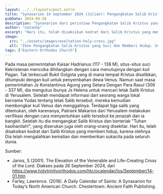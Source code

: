 ```yaml
---
layout: ../../layouts/post.astro
title: "Synaxarion 14 September 2024 (Julian): Pengangkatan Salib Kristus yang Suci dan Memberi Hidup"
pubDate: 2024-09-26
description: "Synaxarion dari peristiwa Pengangkatan Salib Kristus yang Suci dan Memberi Hidup."
author: "natanhp"
excerpt: "Hari itu, telah disaksikan kodrat dari Salib Kristus yang memberi hidup, karena olehnya Dia telah mati dan memberikan sukacita pada seluruh dunia."
image:
  src: "../assets/images/exaltation-holy-cross.jpg"
  alt: "Ikon Pengangkatan Salib Kristus yang Suci dan Memberi Hidup. Sumber: https://benedictseraphim.wordpress.com/2009/09/14/the-elevation-of-the-precious-and-lifegiving-cross/"
tags: ["Eastern Orthodox Church"]
---
```

Pada masa pemerintahan Kaisar Hadrianus (117 - 138 M), situs-situs suci Kekristenan mencoba dihilangkan dengan cara menutupnya dengan kuil Pagan. Tak terkecuali Bukit Golgota yang di mana tempat Kristus disalibkan, ditumpuki dengan kuil untuk penyembahan dewa Venus. Namun saat masa pemerintahan Js Konstantinus Agung yang Setara Dengan Para Rasul (306 - 337 M), dia mengutus ibunya Js Helena untuk mencari letak Salib Kristus di Yerusalem. Setelah mendapat informasi dari seorang warga lokal bernama Yudas tentang letak Salib tersebut, mereka kemudian membongkar kuil Venus dan menggalinya. Terdapat tiga salib yang ditemukan, oleh karenanya, Patriark Makarios dari Yerusalem melakukan verifikasi dengan cara menyentuhkan salib tersebut ke jenazah dan ia bangkit. Setelah itu dia mengangkat Salib Kristus dan berteriak "Tuhan kasihanilah!", yang diserukan juga oleh orang-orang disekitar. Hari itu, telah disaksikan kodrat dari Salib Kristus yang memberi hidup, karena olehnya Dia telah mengalahkan kematian dan memberikan sukacita pada seluruh dunia.

Sumber:
- Janos, S (2001). The Elevation of the Venerable and Life-Creating Cross of the Lord. Diakses pada 26 September 2024, dari https://www.holytrinityorthodox.com/htc/ocalendar/los/September/14-01.htm
- Farley, Lawrence. (2018). A Daily Calendar of Saints: A Synaxarion for Today’s North American Church. Chestertown: Ancient Faith Publishing.